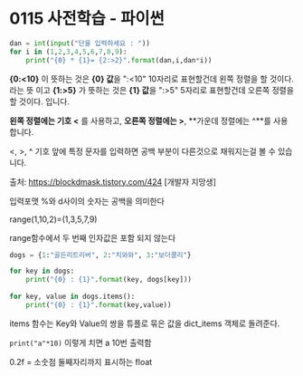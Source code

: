 # 0115 사전학습 - 파이썬

```python
dan = int(input("단을 입력하세요 : "))
for i in (1,2,3,4,5,6,7,8,9):
    print("{0} * {1}= {2:>2}".format(dan,i,dan*i))
```

**{0:<10}** 이 뜻하는 것은 **{0} 값**을 ":<10" 10자리로 표현할건데 왼쪽 정렬을 할 것이다. 라는 뜻 이고
**{1:>5}** 가 뜻하는 것은 **{1} 값**을 ":>5" 5자리로 표현할건데 오른쪽 정렬을 할 것이다. 입니다.

**왼쪽 정렬에는 기호 <** 를 사용하고, **오른쪽 정렬에는 >**, **가운데 정렬에는 ^**를 사용합니다.

<, >, ^ 기호 앞에 특정 문자를 입력하면 공백 부분이 다른것으로 채워지는걸 볼 수 있습니다.

출처: https://blockdmask.tistory.com/424 [개발자 지망생]



입력포맷 %와 d사이의 숫자는 공백을 의미한다



range(1,10,2)=(1,3,5,7,9)

range함수에서 두 번째 인자값은 포함 되지 않는다





```python 
dogs = {1:"골든리트리버", 2:"치와와", 3:"보더콜리"}

for key in dogs:
    print("{0} : {1}".format(key, dogs[key]))
    
for key, value in dogs.items():
    print("{0} : {1}".format(key,value))
```

items 함수는 Key와 Value의 쌍을 튜플로 묶은 값을 dict_items 객체로 돌려준다.



` print("a"*10) ` 이렇게 치면 a 10번 출력함

0.2f = 소숫점 둘째자리까지 표시하는 float